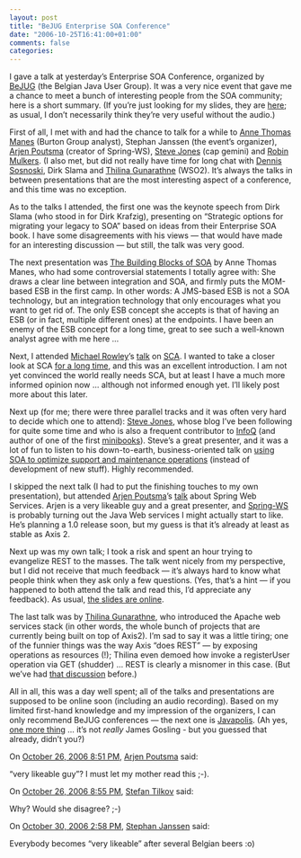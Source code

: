 ```yaml
---
layout: post
title: "BeJUG Enterprise SOA Conference"
date: "2006-10-25T16:41:00+01:00"
comments: false
categories: 
---
```


<p>I gave a talk at yesterday&#8217;s Enterprise SOA Conference, organized by <a href="http://www.bejug.org">BeJUG</a> (the Belgian Java User Group). It was a very nice event that gave me a chance to meet a bunch of interesting people from the SOA community; here is a short summary. (If you&#8217;re just looking for my slides, they are <a href="/blog/st/presentations/2006/REST-The-Better-Web-Services-Model.pdf">here</a>; as usual, I don&#8217;t necessarily think they&#8217;re very useful without the audio.)</p>

<p>First of all, I met with and had the chance to talk for a while to <a href="http://atmanes.blogspot.com/">Anne Thomas Manes</a> (Burton Group analyst), Stephan Janssen (the event&#8217;s organizer), <a href="http://blog.springframework.com/arjen/">Arjen Poutsma</a> (creator of Spring-WS), <a href="http://service-architecture.blogspot.com">Steve Jones</a> (cap gemini) and <a href="http://blogs.ittoolbox.com/eai/applications/">Robin Mulkers</a>. (I also met, but did not really have time for long chat with <a href="http://www.sosnoski.com/">Dennis Sosnoski</a>, Dirk Slama and <a href="http://thilinag.blogspot.com/">Thilina Gunarathne</a> (WSO2). It&#8217;s always the talks in between presentations that are the most interesting aspect of a conference, and this time was no exception.</p>

<p>As to the talks I attended, the first one was the keynote speech from Dirk Slama (who stood in for Dirk Krafzig), presenting on &#8220;Strategic options for migrating your legacy to SOA&#8221; based on ideas from their Enterprise SOA book. I have some disagreements with his views &#8212; that would have made for an interesting discussion &#8212; but still, the talk was very good.</p>

<p>The next presentation was <a href="http://www.bejug.org/confluenceBeJUG/display/BEJUG06/The+Building+Blocks+of+SOA">The Building Blocks of SOA</a> by Anne Thomas Manes, who had some controversial statements I totally agree with: She draws a clear line between integration and SOA, and firmly puts the MOM-based ESB in the first camp. In other words: A JMS-based ESB is not a SOA technology, but an integration technology that only encourages what you want to get rid of. The only ESB concept she accepts is that of having an ESB (or in fact, multiple different ones) at the endpoints. I have been an enemy of the ESB concept for a long time, great to see such a well-known analyst agree with me here &#8230;</p>

<p>Next, I attended <a href="http://dev2dev.bea.com/blog/mrowley/">Michael Rowley</a>&#8217;s <a href="http://www.bejug.org/confluenceBeJUG/display/BEJUG06/Leveraging+SCA+to+Implement+a+Next-Generation+SOA">talk</a> on <a href="http://osoa.org/display/Main/Service+Component+Architecture+Home">SCA</a>. I wanted to take a closer look at SCA <a href="/blog/st/2006/08/07/sca_vs_java_ee.html">for a long time</a>, and this was an excellent introduction. I am not yet convinced the world really needs SCA, but at least I have a much more informed opinion now &#8230; although not informed enough yet. I&#8217;ll likely post more about this later.</p>

<p>Next up (for me; there were three parallel tracks and it was often very hard to decide which one to attend): <a href="http://service-architecture.blogspot.com">Steve Jones</a>, whose blog I&#8217;ve been following for quite some time and who is also a frequent contributor to <a href="http://www.infoq.com">InfoQ</a> (and author of one of the first <a href="http://www.infoq.com/minibooks/enterprise-soa">minibooks</a>). Steve&#8217;s a great presenter, and it was a lot of fun to listen to his down-to-earth, business-oriented talk on <a href="http://www.bejug.org/confluenceBeJUG/display/BEJUG06/SOA+Support+and+Maintainance">using SOA to optimize support and maintenance operations</a> (instead of development of new stuff). Highly recommended.</p>

<p>I skipped the next talk (I had to put the finishing touches to my own presentation), but attended <a href="http://blog.springframework.com/arjen/">Arjen Poutsma</a>&#8217;s <a href="http://www.bejug.org/confluenceBeJUG/display/BEJUG06/Spring+Web+Services">talk</a> about Spring Web Services. Arjen is a very likeable guy and a great presenter, and <a href="http://www.springframework.org/spring-ws">Spring-WS</a> is probably turning out the Java Web services I might actually start to like. He&#8217;s planning a 1.0 release soon, but my guess is that it&#8217;s already at least as stable as Axis 2.</p>

<p>Next up was my own talk; I took a risk and spent an hour trying to evangelize REST to the masses. The talk went nicely from my perspective, but I did not receive that much feedback &#8212; it&#8217;s always hard to know what people think when they ask only a few questions. (Yes, that&#8217;s a hint &#8212; if you happened to both attend the talk and read this, I&#8217;d appreciate any feedback). As usual, <a href="/blog/st/presentations/2006/REST-The-Better-Web-Services-Model.pdf">the slides are online</a>.</p>

<p>The last talk was by <a href="http://thilinag.blogspot.com/">Thilina Gunarathne</a>, who introduced the Apache web services stack (in other words, the whole bunch of projects that are currently being built on top of Axis2). I&#8217;m sad to say it was a little tiring; one of the funnier things was the way Axis &#8220;does REST&#8221; &#8212; by exposing operations as resources (!); Thilina even demoed how invoke a registerUser operation via GET (shudder) &#8230; REST is clearly a misnomer in this case. (But we&#8217;ve had <a href="/blog/st/2006/03/31/soapox.html">that discussion</a> before.) </p>

<p>All in all, this was a day well spent; all of the talks and presentations are supposed to be online soon (including an audio recording). Based on my limited first-hand knowledge and my impression of the organizers, I can only recommend BeJUG conferences &#8212; the next one is <a href="http://www.javapolis.com/">Javapolis</a>. (Ah yes, <a href="http://www.javapolis.com/JP06/campaign/">one more thing</a> &#8230; it&#8217;s not <em>really</em> James Gosling - but you guessed that already, didn&#8217;t you?)</p>

<section class="comments">

<div class="comment" id="comment-1064">
On <a href="#comment-1064" title="Permalink to this comment">October 26, 2006  8:51 PM</a>, <a href="http://blog.springframework.com/arjen/" title="http://blog.springframework.com/arjen/" rel="nofollow">Arjen Poutsma</a>
said:
<p>&#8220;very likeable guy&#8221;? I must let my mother read this ;-).</p>


<div class="comment" id="comment-1065">
On <a href="#comment-1065" title="Permalink to this comment">October 26, 2006  8:55 PM</a>, <a href="/en/staff/st/">Stefan Tilkov</a>
said:
<p>Why? Would she disagree? ;-)</p>


<div class="comment" id="comment-1066">
On <a href="#comment-1066" title="Permalink to this comment">October 30, 2006  2:58 PM</a>, <a href="http://www.javapolis.com" title="http://www.javapolis.com" rel="nofollow">Stephan Janssen</a>
said:
<p>Everybody becomes &#8220;very likeable&#8221; after several Belgian beers  :o)</p>


</section>

